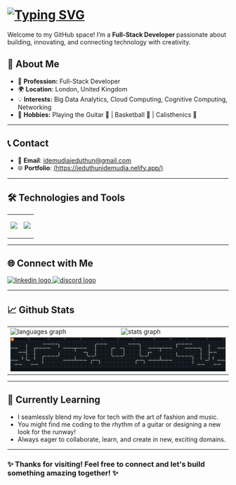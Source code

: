 <div>  
  <h1>
    <a href="https://git.io/typing-svg">
      <img src="https://readme-typing-svg.demolab.com?font=Open+Sans&weight=600&size=30&pause=1000&color=080E4B&width=600&lines=+Hi%2C+I%E2%80%99m+Jeduthun+%F0%9F%91%8B" alt="Typing SVG" />
    </a>
  </h1>
  <p> Welcome to my GitHub space! I’m a <strong> Full-Stack Developer </strong> passionate about building, innovating, and connecting technology with creativity. </p>
</div>

## 👤 About Me

- 🚀 **Profession:** Full-Stack Developer
- 🌍 **Location**: London, United Kingdom
- 💡 **Interests:** Big Data Analytics, Cloud Computing, Cognitive Computing, Networking 
- 🎸 **Hobbies:** Playing the Guitar 🎸 | Basketball 🏀 | Calisthenics 💪

---

## 📞 Contact

- 📧 **Email**: [idemudiajeduthun@gmail.com](mailto:idemudiajeduthun@gmail.com)
- 🌐 **Portfolio**: [(https://jeduthunidemudia.nelify.app/)](https://jeduthunidemudia.netlify.app/)

---

## 🛠️ Technologies and Tools 
<table>
  <tr>
    <td>
      <p align="left">
        <a href="https://skillicons.dev" >
          <img src="https://skillicons.dev/icons?i=java,cpp,sqlite,py,html,css,bash,ts,js,react,nextjs,nodejs,matlab,bootstrap,tensorflow,opencv,tailwind,pytorch,opencv,mongodb,rabbitmq,redis,docker,kubernetes,azure,linux,gcp,ros,postman" >
        </a>
      </p>
    </td>
    <td>
       <img height="150" src="https://media1.giphy.com/media/v1.Y2lkPTc5MGI3NjExenJjc284d2hwZ3Fvd3NlOW9wMTh3YTk5YXMzNzlsNHNqdHFwZTl3byZlcD12MV9pbnRlcm5hbF9naWZfYnlfaWQmY3Q9Zw/78XCFBGOlS6keY1Bil/giphy.gif">
    </td>
  </tr>
</table>

---
## 🌐 Connect with Me

<a href="https://www.linkedin.com/in/jeduthun-idemudia-116309288" target="_blank">
   <img src="https://img.shields.io/static/v1?message=LinkedIn&logo=linkedin&label=&color=0077B5&logoColor=white&labelColor=&style=for-the-badge" height="25" alt="linkedin logo"  />
</a>

<a href="https://discord.com/channels/jedutunthecreator" target="_blank">
  <img src="https://img.shields.io/static/v1?message=Discord&logo=discord&label=&color=7289DA&logoColor=white&labelColor=&style=for-the-badge" height="25" alt="discord logo"  />
</a>

---

##  📈 Github Stats

<div>
  <table align="center" style="width:100%;">
    <tr>
      <td style="width:50%;">
          <img src="https://github-readme-stats.vercel.app/api/top-langs?username=JeduthunTheCreator&locale=en&hide_title=false&layout=compact&card_width=320&langs_count=5&theme=dracula&hide_border=false&order=2" height="150" alt="languages graph"  />
      </td>
      <td style="width:50%;">
          <img src="https://github-readme-stats.vercel.app/api?username=JeduthunTheCreator&hide_title=false&hide_rank=false&show_icons=true&include_all_commits=true&count_private=true&disable_animations=false&theme=dracula&locale=en&hide_border=false&order=1" height="150" alt="stats graph"  />
      </td>
    </tr>
    <tr>
      <td colspan="2"> 
          <img alt="pacman contribution graph" src="https://raw.githubusercontent.com/JeduthunTheCreator/JeduthunTheCreator/output/pacman-contribution-graph-dark.svg" style="width:100%;">
      </td>
    </tr>
  </table>
</div>


---

## 🌱 Currently Learning

- I seamlessly blend my love for tech with the art of fashion and music.
- You might find me coding to the rhythm of a guitar or designing a new look for the runway!
- Always eager to collaborate, learn, and create in new, exciting domains.

---
<div align="left">
  <h3>✨ Thanks for visiting! Feel free to connect and let's build something amazing together! ✨</h3>
</div>
